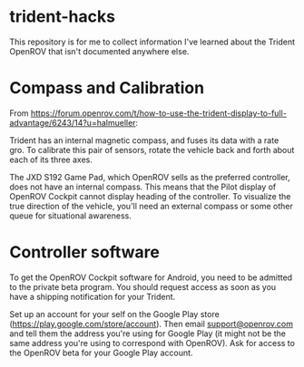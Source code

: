 # trident-hacks

This repository is for me to collect information I've learned about the Trident OpenROV that isn't documented anywhere else.

# Compass and Calibration

From https://forum.openrov.com/t/how-to-use-the-trident-display-to-full-advantage/6243/14?u=halmueller:

Trident has an internal magnetic compass, and fuses its data with a rate gro. To calibrate this pair of 
sensors, rotate the vehicle back and forth about each of its three axes.

The JXD S192 Game Pad, which OpenROV sells as the preferred controller, does not have an internal compass.
This means that the Pilot display of OpenROV Cockpit cannot display heading of the controller.
To visualize the true direction of the vehicle, you'll need an external compass or some other queue for situational awareness.

# Controller software

To get the OpenROV Cockpit software for Android, you need to be admitted to the private beta program. You should request access as soon as 
you have a shipping notification for your Trident.

Set up an account for your self on 
the Google Play store (https://play.google.com/store/account). Then email support@openrov.com and tell them the address you're using for 
Google Play (it might not be the same address you're using to correspond with OpenROV). Ask for access to the OpenROV beta for your Google 
Play account.
